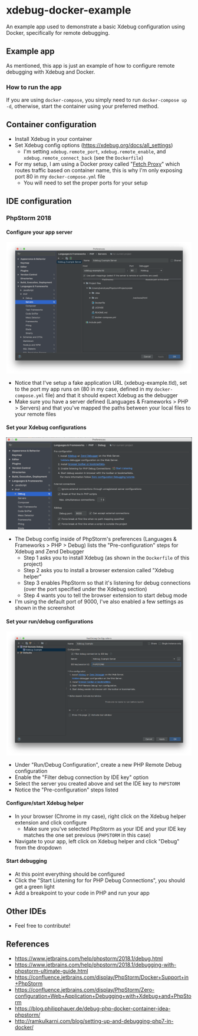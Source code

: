 # xdebug-docker-example
An example app used to demonstrate a basic Xdebug configuration using Docker, specifically for remote debugging.

## Example app
As mentioned, this app is just an example of how to configure remote debugging with Xdebug and Docker.

### How to run the app
If you are using `docker-compose`, you simply need to run `docker-compose up -d`, otherwise, start the container using your preferred method.

## Container configuration
- Install Xdebug in your container
- Set Xdebug config options (https://xdebug.org/docs/all_settings)
    - I'm setting `xdebug.remote_port`, `xdebug.remote_enable`, and `xdebug.remote_connect_back` (see the `Dockerfile`)
- For my setup, I am using a Docker proxy called "[Fetch Proxy](https://github.com/kcmerrill/fetch-proxy)" which routes traffic based on container name, this is why I'm only exposing port 80 in my `docker-compose.yml` file
    - You will need to set the proper ports for your setup

## IDE configuration
### PhpStorm 2018
#### Configure your app server
![PhpStorm Servers](docs/img/phpstorm-app-server.png)
- Notice that I've setup a fake application URL (xdebug-example.tld), set to the port my app runs on (80 in my case, defined in my `docker-compose.yml` file) and that it should expect Xdebug as the debugger
- Make sure you have a server defined (Languages & Frameworks > PHP > Servers) and that you've mapped the paths between your local files to your remote files

#### Set your Xdebug configurations
![PhpStorm Xdebug Config](docs/img/phpstorm-xdebug-config.png)
- The Debug config inside of PhpStorm's preferences (Languages & Frameworks > PHP > Debug) lists the "Pre-configuration" steps for Xdebug and Zend Debugger
    - Step 1 asks you to install Xdebug (as shown in the `Dockerfile` of this project)
    - Step 2 asks you to install a browser extension called "Xdebug helper"
    - Step 3 enables PhpStorm so that it's listening for debug connections (over the port specified under the Xdebug section)
    - Step 4 wants you to tell the browser extension to start debug mode
- I'm using the default port of 9000, I've also enabled a few settings as shown in the screenshot

#### Set your run/debug configurations 
![PhpStorm Debug Config](docs/img/phpstorm-remote-debug-config.png)
- Under "Run/Debug Configuration", create a new PHP Remote Debug configuration
- Enable the "Filter debug connection by IDE key" option
- Select the server you created above and set the IDE key to `PHPSTORM`
- Notice the "Pre-configuration" steps listed

#### Configure/start Xdebug helper
- In your browser (Chrome in my case), right click on the Xdebug helper extension and click configure
    - Make sure you've selected PhpStorm as your IDE and your IDE key matches the one set previous (`PHPSTORM` in this case)
- Navigate to your app, left click on Xdebug helper and click "Debug" from the dropdown

#### Start debugging
- At this point everything should be configured
- Click the "Start Listening for for PHP Debug Connections", you should get a green light
- Add a breakpoint to your code in PHP and run your app

## Other IDEs
- Feel free to contribute!

## References
- https://www.jetbrains.com/help/phpstorm/2018.1/debug.html
- https://www.jetbrains.com/help/phpstorm/2018.1/debugging-with-phpstorm-ultimate-guide.html
- https://confluence.jetbrains.com/display/PhpStorm/Docker+Support+in+PhpStorm
- https://confluence.jetbrains.com/display/PhpStorm/Zero-configuration+Web+Application+Debugging+with+Xdebug+and+PhpStorm
- https://blog.philipphauer.de/debug-php-docker-container-idea-phpstorm/
- http://ramkulkarni.com/blog/setting-up-and-debugging-php7-in-docker/